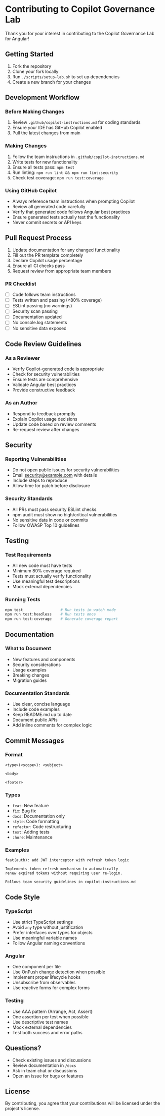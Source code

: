 # Contributing to Copilot Governance Lab

Thank you for your interest in contributing to the Copilot Governance Lab for Angular!

## Getting Started

1. Fork the repository
2. Clone your fork locally
3. Run `./scripts/setup-lab.sh` to set up dependencies
4. Create a new branch for your changes

## Development Workflow

### Before Making Changes
1. Review `.github/copilot-instructions.md` for coding standards
2. Ensure your IDE has GitHub Copilot enabled
3. Pull the latest changes from main

### Making Changes
1. Follow the team instructions in `.github/copilot-instructions.md`
2. Write tests for new functionality
3. Ensure all tests pass: `npm test`
4. Run linting: `npm run lint && npm run lint:security`
5. Check test coverage: `npm run test:coverage`

### Using GitHub Copilot
- Always reference team instructions when prompting Copilot
- Review all generated code carefully
- Verify that generated code follows Angular best practices
- Ensure generated tests actually test the functionality
- Never commit secrets or API keys

## Pull Request Process

1. Update documentation for any changed functionality
2. Fill out the PR template completely
3. Declare Copilot usage percentage
4. Ensure all CI checks pass
5. Request review from appropriate team members

### PR Checklist
- [ ] Code follows team instructions
- [ ] Tests written and passing (≥80% coverage)
- [ ] ESLint passing (no warnings)
- [ ] Security scan passing
- [ ] Documentation updated
- [ ] No console.log statements
- [ ] No sensitive data exposed

## Code Review Guidelines

### As a Reviewer
- Verify Copilot-generated code is appropriate
- Check for security vulnerabilities
- Ensure tests are comprehensive
- Validate Angular best practices
- Provide constructive feedback

### As an Author
- Respond to feedback promptly
- Explain Copilot usage decisions
- Update code based on review comments
- Re-request review after changes

## Security

### Reporting Vulnerabilities
- Do not open public issues for security vulnerabilities
- Email security@example.com with details
- Include steps to reproduce
- Allow time for patch before disclosure

### Security Standards
- All PRs must pass security ESLint checks
- npm audit must show no high/critical vulnerabilities
- No sensitive data in code or commits
- Follow OWASP Top 10 guidelines

## Testing

### Test Requirements
- All new code must have tests
- Minimum 80% coverage required
- Tests must actually verify functionality
- Use meaningful test descriptions
- Mock external dependencies

### Running Tests
```bash
npm test                 # Run tests in watch mode
npm run test:headless    # Run tests once
npm run test:coverage    # Generate coverage report
```

## Documentation

### What to Document
- New features and components
- Security considerations
- Usage examples
- Breaking changes
- Migration guides

### Documentation Standards
- Use clear, concise language
- Include code examples
- Keep README.md up to date
- Document public APIs
- Add inline comments for complex logic

## Commit Messages

### Format
```
<type>(<scope>): <subject>

<body>

<footer>
```

### Types
- `feat`: New feature
- `fix`: Bug fix
- `docs`: Documentation only
- `style`: Code formatting
- `refactor`: Code restructuring
- `test`: Adding tests
- `chore`: Maintenance

### Examples
```
feat(auth): add JWT interceptor with refresh token logic

Implements token refresh mechanism to automatically
renew expired tokens without requiring user re-login.

Follows team security guidelines in copilot-instructions.md
```

## Code Style

### TypeScript
- Use strict TypeScript settings
- Avoid `any` type without justification
- Prefer interfaces over types for objects
- Use meaningful variable names
- Follow Angular naming conventions

### Angular
- One component per file
- Use OnPush change detection when possible
- Implement proper lifecycle hooks
- Unsubscribe from observables
- Use reactive forms for complex forms

### Testing
- Use AAA pattern (Arrange, Act, Assert)
- One assertion per test when possible
- Use descriptive test names
- Mock external dependencies
- Test both success and error paths

## Questions?

- Check existing issues and discussions
- Review documentation in `/docs`
- Ask in team chat or discussions
- Open an issue for bugs or features

## License

By contributing, you agree that your contributions will be licensed under the project's license.
